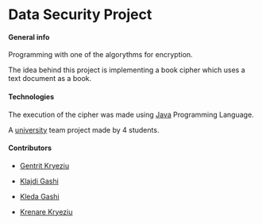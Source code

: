 # Data Security Project

#### General info
Programming with one of the algorythms for encryption. 

 The idea behind this project is implementing a book cipher which uses a text document as a book. 

#### Technologies 

The execution of the cipher was made using [Java](https://www.java.com/en/) Programming Language.

A [university](https://fiek.uni-pr.edu) team project made by 4 students.

#### Contributors


- [Gentrit Kryeziu](https://github.com/Gentrit851)

- [Klajdi Gashi](https://github.com/KlajdiGashi)

- [Kleda Gashi](https://github.com/kledagashi)

- [Krenare Kryeziu](https://github.com/Krenare158)
